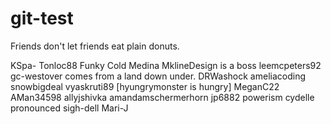 # git-test
Friends don't let friends eat plain donuts.


KSpa-
Tonloc88 Funky Cold Medina
MklineDesign is a boss
leemcpeters92
gc-westover comes from a land down under.
DRWashock
ameliacoding
snowbigdeal
vyaskruti89
[hyungrymonster is hungry]
MeganC22
AMan34598
allyjshivka
amandamschermerhorn
jp6882
powerism
cydelle pronounced sigh-dell
Mari-J
